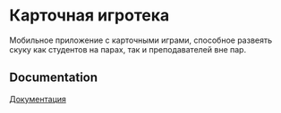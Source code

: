 
# Карточная игротека

Мобильное приложение с карточными играми, способное развеять скуку как студентов на парах, так и преподавателей вне пар.




## Documentation

[Документация](docs/srs.md)

